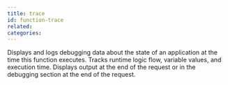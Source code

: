 ```yaml
---
title: trace
id: function-trace
related:
categories:
---
```


Displays and logs debugging data about the state of an application at the time this function executes. 
Tracks runtime logic flow, variable values, and execution time. Displays output at the end of the request or in the debugging section at the end of the request.